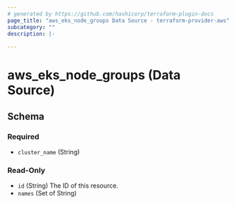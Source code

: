```yaml
---
# generated by https://github.com/hashicorp/terraform-plugin-docs
page_title: "aws_eks_node_groups Data Source - terraform-provider-aws"
subcategory: ""
description: |-
  
---
```


# aws_eks_node_groups (Data Source)





<!-- schema generated by tfplugindocs -->
## Schema

### Required

- `cluster_name` (String)

### Read-Only

- `id` (String) The ID of this resource.
- `names` (Set of String)
